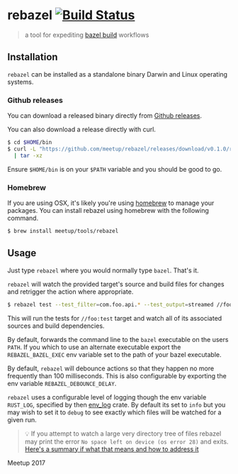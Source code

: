# rebazel [![Build Status](https://travis-ci.org/meetup/rebazel.svg?branch=master)](https://travis-ci.org/meetup/rebazel)

> a tool for expediting [bazel build](https://bazel.build/) workflows

## Installation

`rebazel` can be installed as a standalone binary Darwin and Linux operating systems.

### Github releases

You can download a released binary directly from [Github releases](https://github.com/meetup/rebazel/releases).

You can also download a release directly with curl.

```bash
$ cd $HOME/bin
$ curl -L "https://github.com/meetup/rebazel/releases/download/v0.1.0/rebazel-$(uname -s)-$(uname -m).tar.gz" \
  | tar -xz
```

Ensure `$HOME/bin` is on your `$PATH` variable and you should be good to go.

### Homebrew

If you are using OSX, it's likely you're using [homebrew](https://brew.sh/) to manage your packages. You can install
rebazel using homebrew with the following command.

```bash
$ brew install meetup/tools/rebazel
```

## Usage

Just type `rebazel` where you would normally type `bazel`. That's it.

`rebazel` will watch the provided target's source and build files for changes and retrigger the action where appropriate.

```bash
$ rebazel test --test_filter=com.foo.api.* --test_output=streamed //foo:test
```

This will run the tests for `//foo:test` target and watch all of its associated sources and build dependencies.

By default, forwards the command line to the `bazel` executable on the users `PATH`. If you which to use an alternate
executable export the `REBAZEL_BAZEL_EXEC` env variable set to the path of your bazel executable.

By default, `rebazel` will debounce actions so that they happen no more frequently than 100 milliseconds. This is also configurable by
exporting the env variable `REBAZEL_DEBOUNCE_DELAY`.

`rebazel` uses a configurable level of logging though the env variable `RUST_LOG`, specified by then [env_log](https://doc.rust-lang.org/log/env_logger/#enabling-logging) crate. By default its set to `info` but you may wish to set it to `debug`
to see exactly which files will be watched for a given run.

> 💡 If you attempt to watch a large very directory tree of files rebazel may print the error `No space left on device (os error 28)` and exits. [Here's a summary if what that means and how to address it](https://github.com/passcod/cargo-watch/blob/master/README.md)

Meetup 2017
